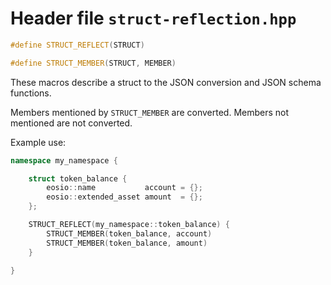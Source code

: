 # Header file `struct-reflection.hpp`

``` cpp
#define STRUCT_REFLECT(STRUCT)

#define STRUCT_MEMBER(STRUCT, MEMBER)
```

These macros describe a struct to the JSON conversion and JSON schema functions.

Members mentioned by `STRUCT_MEMBER` are converted. Members not mentioned are not converted.

Example use:

``` c++
namespace my_namespace {

    struct token_balance {
        eosio::name           account = {};
        eosio::extended_asset amount  = {};
    };

    STRUCT_REFLECT(my_namespace::token_balance) {
        STRUCT_MEMBER(token_balance, account)
        STRUCT_MEMBER(token_balance, amount)
    }

}
```
